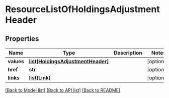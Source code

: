 # ResourceListOfHoldingsAdjustmentHeader

## Properties
Name | Type | Description | Notes
------------ | ------------- | ------------- | -------------
**values** | [**list[HoldingsAdjustmentHeader]**](HoldingsAdjustmentHeader.md) |  | [optional] 
**href** | **str** |  | [optional] 
**links** | [**list[Link]**](Link.md) |  | [optional] 

[[Back to Model list]](../README.md#documentation-for-models) [[Back to API list]](../README.md#documentation-for-api-endpoints) [[Back to README]](../README.md)


